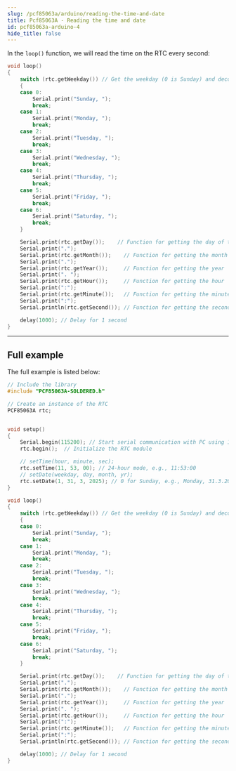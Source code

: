 ```yaml
---
slug: /pcf85063a/arduino/reading-the-time-and-date
title: Pcf85063A - Reading the time and date
id: pcf85063a-arduino-4
hide_title: false
---
```


In the `loop()` function, we will read the time on the RTC every second:

```cpp
void loop()
{
    switch (rtc.getWeekday()) // Get the weekday (0 is Sunday) and decode to string
    {
    case 0:                   
        Serial.print("Sunday, ");
        break;
    case 1:
        Serial.print("Monday, ");
        break;
    case 2:
        Serial.print("Tuesday, ");
        break;
    case 3:
        Serial.print("Wednesday, ");
        break;
    case 4:
        Serial.print("Thursday, ");
        break;
    case 5:
        Serial.print("Friday, ");
        break;
    case 6:
        Serial.print("Saturday, ");
        break;
    }

    Serial.print(rtc.getDay());    // Function for getting the day of the month
    Serial.print(".");
    Serial.print(rtc.getMonth());    // Function for getting the month
    Serial.print(".");
    Serial.print(rtc.getYear());     // Function for getting the year
    Serial.print(". ");
    Serial.print(rtc.getHour());     // Function for getting the hour
    Serial.print(":");
    Serial.print(rtc.getMinute());   // Function for getting the minute
    Serial.print(":");
    Serial.println(rtc.getSecond()); // Function for getting the second

    delay(1000); // Delay for 1 second
}
```

<CenteredImage src="/img/pcf85063a/datetime.png" alt="Serial monitor date & time readings" caption="Serial monitor date & time readings" width="100%" />


<FunctionDocumentation
  functionName="rtc.getWeekday()"
  description="Returns the current weekday"
  returnDescription="uint8_t value, the current weekday id (0 for sunday, 6 for saturday)"
  parameters={[]}
/>

<FunctionDocumentation
  functionName="rtc.getDay()"
  description="Returns the current day"
  returnDescription="uint8_t value, the current day"
  parameters={[]}
/>

<FunctionDocumentation
  functionName="rtc.getMonth()"
  description="Returns the current month"
  returnDescription="uint8_t value, the current month"
  parameters={[]}
/>

<FunctionDocumentation
  functionName="rtc.getYear()"
  description="Returns the current year"
  returnDescription="uint16_t value, the current year"
  parameters={[]}
/>

<FunctionDocumentation
  functionName="rtc.getHour()"
  description="Returns the current hour"
  returnDescription="uint8_t value, the current hour"
  parameters={[]}
/>

<FunctionDocumentation
  functionName="rtc.getMinute()"
  description="Returns the current minute"
  returnDescription="uint8_t value, the current minutes"
  parameters={[]}
/>

<FunctionDocumentation
  functionName="rtc.getSecond()"
  description="Returns the current seconds"
  returnDescription="uint8_t value, the current hour"
  parameters={[]}
/>

---

## Full example 

The full example is listed below:

```cpp
// Include the library
#include "PCF85063A-SOLDERED.h"

// Create an instance of the RTC
PCF85063A rtc; 


void setup()
{
    Serial.begin(115200); // Start serial communication with PC using 115200 baud rate
    rtc.begin();  // Initialize the RTC module

    // setTime(hour, minute, sec);
    rtc.setTime(11, 53, 00); // 24-hour mode, e.g., 11:53:00
    // setDate(weekday, day, month, yr);
    rtc.setDate(1, 31, 3, 2025); // 0 for Sunday, e.g., Monday, 31.3.2025.
}

void loop()
{
    switch (rtc.getWeekday()) // Get the weekday (0 is Sunday) and decode to string
    {
    case 0:                   
        Serial.print("Sunday, ");
        break;
    case 1:
        Serial.print("Monday, ");
        break;
    case 2:
        Serial.print("Tuesday, ");
        break;
    case 3:
        Serial.print("Wednesday, ");
        break;
    case 4:
        Serial.print("Thursday, ");
        break;
    case 5:
        Serial.print("Friday, ");
        break;
    case 6:
        Serial.print("Saturday, ");
        break;
    }

    Serial.print(rtc.getDay());    // Function for getting the day of the month
    Serial.print(".");
    Serial.print(rtc.getMonth());    // Function for getting the month
    Serial.print(".");
    Serial.print(rtc.getYear());     // Function for getting the year
    Serial.print(". ");
    Serial.print(rtc.getHour());     // Function for getting the hour
    Serial.print(":");
    Serial.print(rtc.getMinute());   // Function for getting the minute
    Serial.print(":");
    Serial.println(rtc.getSecond()); // Function for getting the second

    delay(1000); // Delay for 1 second
}
```